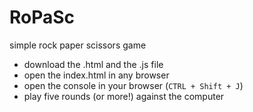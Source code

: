 # RoPaSc
simple rock paper scissors game

- download the .html and the .js file
- open the index.html in any browser
- open the console in your browser (``CTRL + Shift + J``)
- play five rounds (or more!) against the computer
